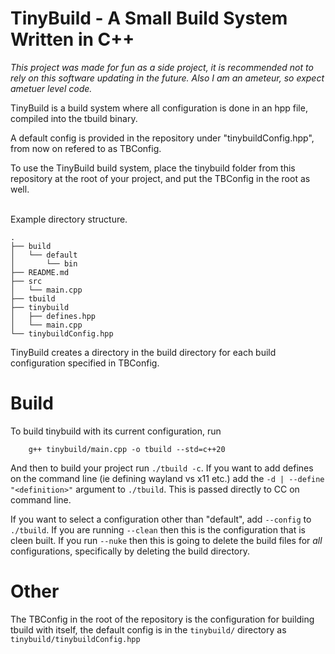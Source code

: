 # TinyBuild - A Small Build System Written in C++

<i>This project was made for fun as a side project, it is recommended not to rely on this software updating in the future. Also I am an ameteur, so expect ametuer level code.</i>

TinyBuild is a build system where all configuration is done in an hpp file, compiled into the tbuild binary.

A default config is provided in the repository under "tinybuildConfig.hpp", from now on refered to as TBConfig.

To use the TinyBuild build system, place the tinybuild folder from this repository at the root of your project, and put the TBConfig in the root as well. <br> <br>

Example directory structure.
```
.
├── build
│   └── default
│       └── bin
├── README.md
├── src
│   └── main.cpp
├── tbuild
├── tinybuild
│   ├── defines.hpp
│   └── main.cpp
└── tinybuildConfig.hpp
```

TinyBuild creates a directory in the build directory for each build configuration specified in TBConfig.


# Build
To build tinybuild with its current configuration, run
```
    g++ tinybuild/main.cpp -o tbuild --std=c++20
```
And then to build your project run
```./tbuild -c```. If you want to add defines on the command line (ie defining wayland vs x11 etc.) add the ```-d | --define "<definition>"``` argument to ```./tbuild```. This is passed directly to CC on command line.<br>

If you want to select a configuration other than "default", add ```--config``` to ```./tbuild```. If you are running ```--clean``` then this is the configuration that is cleen built. If you run ```--nuke``` then this is going to delete the build files for <i>all</i> configurations, specifically by deleting the build directory.


# Other
The TBConfig in the root of the repository is the configuration for building tbuild with itself, the default config is in the ```tinybuild/``` directory as ```tinybuild/tinybuildConfig.hpp```
